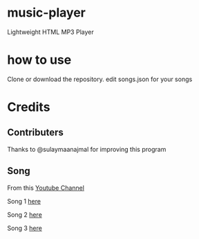 # music-player
Lightweight HTML MP3 Player

# how to use

Clone or download the repository. edit songs.json for your songs

# Credits
## Contributers
Thanks to @sulaymaanajmal for improving this program

## Song

From this [Youtube Channel](https://www.youtube.com/@RFM_NCM)

Song 1 [here](https://www.youtube.com/watch?v=KxwUy2S2n-Q)

Song 2 [here](https://www.youtube.com/watch?v=DOSNT7VA2XA)

Song 3 [here](https://www.youtube.com/watch?v=DEq43yasZzc)
